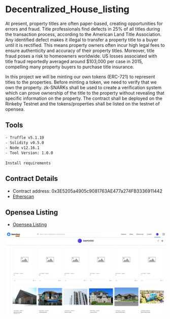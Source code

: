 # Decentralized_House_listing

At present, property titles are often paper-based, creating opportunities for errors and fraud. Title professionals find defects in 25% of all titles during the transaction process, according to the American Land Title Association.
Any identified defect makes it illegal to transfer a property title to a buyer until it is rectified. This means property owners often incur high legal fees to ensure authenticity and accuracy of their property titles.
Moreover, title fraud poses a risk to homeowners worldwide. US losses associated with title fraud reportedly averaged around $103,000 per case in 2015, compelling many property buyers to purchase title insurance.

In this project we will be minting our own tokens (ERC-721) to represent titles to the properties. Before minting a token, we need to verify that we own the property. zk-SNARKs shall be used to create a verification system which can prove ownership of the title to the property without revealing that specific information on the property. The contract shall be deployed on the Rinkeby Testnet and the tokens/properties shall be listed on the testnet of opensea.

## Tools
    - Truffle v5.1.19 
    - Solidity v0.5.0
    - Node v12.16.1
    - Tool Version: 1.0.0

    Install requirements


## Contract Details
  - Contract address: 0x3E5205a4905c9081763AE477a274FB3336911442
  - <a href="https://rinkeby.etherscan.io/address/0x3E5205a4905c9081763AE477a274FB3336911442#code">Etherscan</a>

  
## Opensea Listing
- <a href="https://testnets.opensea.io/MAPOI350">Opensea Listing</a>

  
![alt text](https://github.com/MaPoi350/decentralized_House_listing/blob/main/opensea_MAPOI350.png)
  
